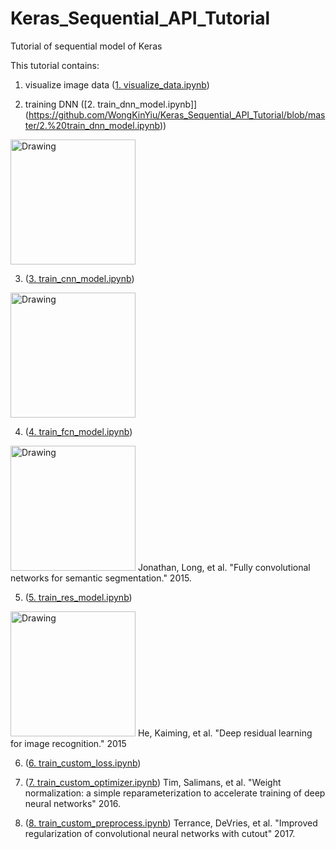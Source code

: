 # Keras_Sequential_API_Tutorial

Tutorial of sequential model of Keras

This tutorial contains:

1. visualize image data ([1. visualize_data.ipynb](https://github.com/WongKinYiu/Keras_Sequential_API_Tutorial/blob/master/1.%20visualize_data.ipynb))

2. training DNN ([2. train_dnn_model.ipynb]](https://github.com/WongKinYiu/Keras_Sequential_API_Tutorial/blob/master/2.%20train_dnn_model.ipynb))
<img src="https://github.com/WongKinYiu/Keras_Sequential_API_Tutorial/blob/master/dnn_model.png" alt="Drawing" style="width: 200px;"/>

3. ([3. train_cnn_model.ipynb](https://github.com/WongKinYiu/Keras_Sequential_API_Tutorial/blob/master/3.%20train_cnn_model.ipynb))
<img src="https://github.com/WongKinYiu/Keras_Sequential_API_Tutorial/blob/master/cnn_model.png" alt="Drawing" style="width: 200px;"/>

4. ([4. train_fcn_model.ipynb](https://github.com/WongKinYiu/Keras_Sequential_API_Tutorial/blob/master/4.%20train_fcn_model.ipynb))
<img src="https://github.com/WongKinYiu/Keras_Sequential_API_Tutorial/blob/master/fcn_model.png" alt="Drawing" style="width: 200px;"/>
Jonathan, Long, et al. "Fully convolutional networks for semantic segmentation." 2015.

5. ([5. train_res_model.ipynb](https://github.com/WongKinYiu/Keras_Sequential_API_Tutorial/blob/master/5.%20train_res_model.ipynb))
<img src="https://github.com/WongKinYiu/Keras_Sequential_API_Tutorial/blob/master/res_model.png" alt="Drawing" style="width: 200px;"/>
He, Kaiming, et al. "Deep residual learning for image recognition." 2015

6. ([6. train_custom_loss.ipynb](https://github.com/WongKinYiu/Keras_Sequential_API_Tutorial/blob/master/6.%20train_custom_loss.ipynb))

7. ([7. train_custom_optimizer.ipynb](https://github.com/WongKinYiu/Keras_Sequential_API_Tutorial/blob/master/7.%20train_custom_optimizer.ipynb))
Tim, Salimans, et al. "Weight normalization: a simple reparameterization to accelerate training of deep neural networks" 2016.

8. ([8. train_custom_preprocess.ipynb](https://github.com/WongKinYiu/Keras_Sequential_API_Tutorial/blob/master/8.%20train_custom_preprocess.ipynb))
Terrance, DeVries, et al. "Improved regularization of convolutional neural networks with cutout" 2017.

